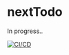 # nextTodo

In progress..

[![CI/CD](https://github.com/Kotovar/zustand_todo/actions/workflows/main.yml/badge.svg)](https://github.com/Kotovar/zustand_todo/actions/workflows/main.yml)
